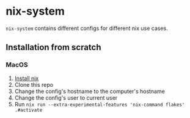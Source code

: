 # nix-system

`nix-system` contains different configs for different nix use cases.

## Installation from scratch

### MacOS

1. [Install nix](https://nixos.org/download#nix-install-macos)
2. Clone this repo
3. Change the config's hostname to the computer's hostname
4. Change the config's user to current user
5. Run `nix run --extra-experimental-features 'nix-command flakes' .#activate`
